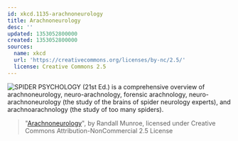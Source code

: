 ```yaml
---
id: xkcd.1135-arachnoneurology
title: Arachnoneurology
desc: ''
updated: 1353052800000
created: 1353052800000
sources:
  name: xkcd
  url: 'https://creativecommons.org/licenses/by-nc/2.5/'
  license: Creative Commons 2.5
---
```

![SPIDER PSYCHOLOGY (21st Ed.) is a comprehensive overview of arachnoneurology, neuro-arachnology, forensic arachnology, neuro-arachnoneurology (the study of the brains of spider neurology experts), and arachnoarachnology (the study of too many spiders).](https://imgs.xkcd.com/comics/arachnoneurology.png)
> "[Arachnoneurology](https://xkcd.com/1135/)", by Randall Munroe, licensed under Creative Commons Attribution-NonCommercial 2.5 License
